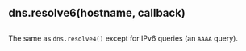 ## dns.resolve6(hostname, callback)

## 

The same as `dns.resolve4()` except for IPv6 queries (an `AAAA` query).